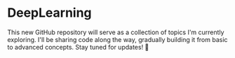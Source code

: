 # DeepLearning
This new GitHub repository will serve as a collection of topics I'm currently exploring. I'll be sharing code along the way, gradually building it from basic to advanced concepts. Stay tuned for updates! 🚀
